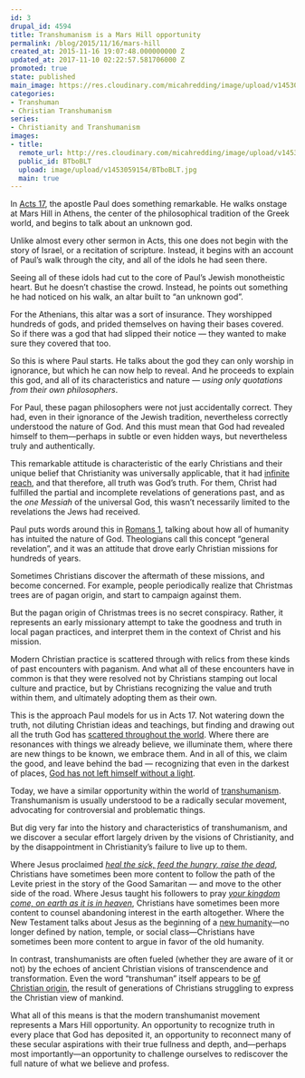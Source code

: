 ```yaml
---
id: 3
drupal_id: 4594
title: Transhumanism is a Mars Hill opportunity
permalink: /blog/2015/11/16/mars-hill
created_at: 2015-11-16 19:07:48.000000000 Z
updated_at: 2017-11-10 02:22:57.581706000 Z
promoted: true
state: published
main_image: https://res.cloudinary.com/micahredding/image/upload/v1453059154/BTboBLT.jpg
categories:
- Transhuman
- Christian Transhumanism
series:
- Christianity and Transhumanism
images:
- title: 
  remote_url: http://res.cloudinary.com/micahredding/image/upload/v1453059154/BTboBLT.jpg
  public_id: BTboBLT
  upload: image/upload/v1453059154/BTboBLT.jpg
  main: true
---
```

In [Acts 17](https://www.biblegateway.com/passage/?search=Acts+17:16-34), the apostle Paul does something remarkable. He walks onstage at Mars Hill in Athens, the center of the philosophical tradition of the Greek world, and begins to talk about an unknown god.

Unlike almost every other sermon in Acts, this one does not begin with the story of Israel, or a recitation of scripture. Instead, it begins with an account of Paul’s walk through the city, and all of the idols he had seen there.

Seeing all of these idols had cut to the core of Paul’s Jewish monotheistic heart. But he doesn’t chastise the crowd. Instead, he points out something he had noticed on his walk, an altar built to “an unknown god”. 

For the Athenians, this altar was a sort of insurance. They worshipped hundreds of gods, and prided themselves on having their bases covered. So if there was a god that had slipped their notice — they wanted to make sure they covered that too.

So this is where Paul starts. He talks about the god they can only worship in ignorance, but which he can now help to reveal. And he proceeds to explain this god, and all of its characteristics and nature — *using only quotations from their own philosophers*.

For Paul, these pagan philosophers were not just accidentally correct. They had, even in their ignorance of the Jewish tradition, nevertheless correctly understood the nature of God. And this must mean that God had revealed himself to them—perhaps in subtle or even hidden ways, but nevertheless truly and authentically.

This remarkable attitude is characteristic of the early Christians and their unique belief that Christianity was universally applicable, that it had [infinite reach](http://micahredding.com/blog/2015/08/07/infinite-morality-jesus), and that therefore, all truth was God’s truth. For them, Christ had fulfilled the partial and incomplete revelations of generations past, and as the *one Messiah* of the universal God, this wasn’t necessarily limited to the revelations the Jews had received.

Paul puts words around this in [Romans 1](https://www.biblegateway.com/passage/?search=Romans+1%3A19-20&version=NRSV), talking about how all of humanity has intuited the nature of God. Theologians call this concept “general revelation”, and it was an attitude that drove early Christian missions for hundreds of years.

Sometimes Christians discover the aftermath of these missions, and become concerned. For example, people periodically realize that Christmas trees are of pagan origin, and start to campaign against them. 

But the pagan origin of Christmas trees is no secret conspiracy. Rather, it represents an early missionary attempt to take the goodness and truth in local pagan practices, and interpret them in the context of Christ and his mission. 

Modern Christian practice is scattered through with relics from these kinds of past encounters with paganism. And what all of these encounters have in common is that they were resolved not by Christians stamping out local culture and practice, but by Christians recognizing the value and truth within them, and ultimately adopting them as their own.

This is the approach Paul models for us in Acts 17. Not watering down the truth, not diluting Christian ideas and teachings, but finding and drawing out all the truth God has [scattered throughout the world](https://www.biblegateway.com/passage/?search=Acts+17%3A26-28&version=NIV). Where there are resonances with things we already believe, we illuminate them, where there are new things to be known, we embrace them. And in all of this, we claim the good, and leave behind the bad — recognizing that even in the darkest of places, [God has not left himself without a light](https://www.biblegateway.com/passage/?search=Acts+14%3A17&version=NIV).

Today, we have a similar opportunity within the world of [transhumanism](http://micahredding.com/blog/2015/02/27/what-transhumanism-and-why-should-christians-care). Transhumanism is usually understood to be a radically secular movement, advocating for controversial and problematic things. 

But dig very far into the history and characteristics of transhumanism, and we discover a secular effort largely driven by the visions of Christianity, and by the disappointment in Christianity’s failure to live up to them. 

Where Jesus proclaimed *[heal the sick, feed the hungry, raise the dead](https://www.biblegateway.com/passage/?search=Matthew+10:8)*, Christians have sometimes been more content to follow the path of the Levite priest in the story of the Good Samaritan — and move to the other side of the road. Where Jesus taught his followers to pray *[your kingdom come, on earth as it is in heaven](https://www.biblegateway.com/passage/?search=Matthew+6%3A10&version=ESV)*, Christians have sometimes been more content to counsel abandoning interest in the earth altogether. Where the New Testament talks about Jesus as the beginning of a [new humanity](https://www.biblegateway.com/passage/?search=Ephesians+2%3A15&version=NIV)—no longer defined by nation, temple, or social class—Christians have sometimes been more content to argue in favor of the old humanity.

In contrast, transhumanists are often fueled (whether they are aware of it or not) by the echoes of ancient Christian visions of transcendence and transformation. Even the word “transhuman” itself appears to be [of Christian origin](http://micahredding.com/blog/2015/11/02/the-word-transhumanist), the result of generations of Christians struggling to express the Christian view of mankind.

What all of this means is that the modern transhumanist movement represents a Mars Hill opportunity. An opportunity to recognize truth in every place that God has deposited it, an opportunity to reconnect many of these secular aspirations with their true fullness and depth, and—perhaps most importantly—an opportunity to challenge ourselves to rediscover the full nature of what we believe and profess.
